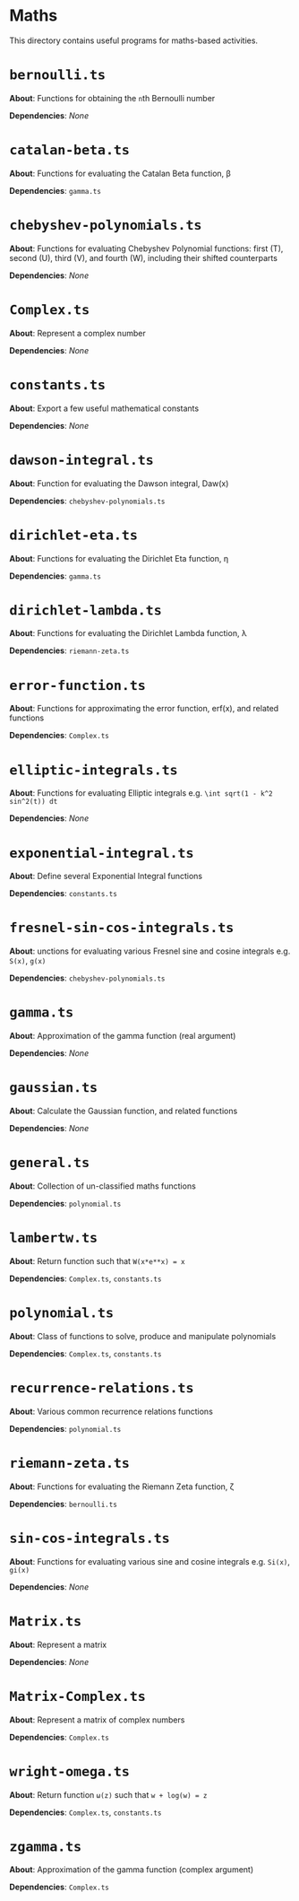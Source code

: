 # Maths

This directory contains useful programs for maths-based activities.

# `bernoulli.ts`
**About**: Functions for obtaining the `n`th Bernoulli number

**Dependencies**: *None*

# `catalan-beta.ts`
**About**: Functions for evaluating the Catalan Beta function, β

**Dependencies**: `gamma.ts`

# `chebyshev-polynomials.ts`
**About**: Functions for evaluating Chebyshev Polynomial functions: first (T), second (U), third (V), and fourth (W), including their shifted counterparts

**Dependencies**: *None*

# `Complex.ts`
**About**: Represent a complex number

**Dependencies**: *None*

# `constants.ts`
**About**: Export a few useful mathematical constants

**Dependencies**: *None*

# `dawson-integral.ts`
**About**: Function for evaluating the Dawson integral, Daw(x)

**Dependencies**: `chebyshev-polynomials.ts`

# `dirichlet-eta.ts`
**About**: Functions for evaluating the Dirichlet Eta function, η

**Dependencies**: `gamma.ts`

# `dirichlet-lambda.ts`
**About**: Functions for evaluating the Dirichlet Lambda function, λ

**Dependencies**: `riemann-zeta.ts`


# `error-function.ts`
**About**: Functions for approximating the error function, erf(x), and related functions

**Dependencies**: `Complex.ts`

# `elliptic-integrals.ts`
**About**: Functions for evaluating Elliptic integrals e.g. `\int sqrt(1 - k^2 sin^2(t)) dt`

**Dependencies**: *None*

# `exponential-integral.ts`
**About**: Define several Exponential Integral functions

**Dependencies**: `constants.ts`

# `fresnel-sin-cos-integrals.ts`
**About**: unctions for evaluating various Fresnel sine and cosine integrals e.g. `S(x)`, `g(x)`

**Dependencies**: `chebyshev-polynomials.ts`

# `gamma.ts`
**About**: Approximation of the gamma function (real argument)

**Dependencies**: *None*

# `gaussian.ts`
**About**: Calculate the Gaussian function, and related functions

**Dependencies**: *None*

# `general.ts`
**About**: Collection of un-classified maths functions

**Dependencies**: `polynomial.ts`

# `lambertw.ts`
**About**: Return function such that `W(x*e**x) = x`

**Dependencies**: `Complex.ts`, `constants.ts`

# `polynomial.ts`
**About**: Class of functions to solve, produce and manipulate polynomials

**Dependencies**: `Complex.ts`, `constants.ts`

# `recurrence-relations.ts`
**About**: Various common recurrence relations functions

**Dependencies**: `polynomial.ts`

# `riemann-zeta.ts`
**About**: Functions for evaluating the Riemann Zeta function, ζ

**Dependencies**: `bernoulli.ts`

# `sin-cos-integrals.ts`
**About**: Functions for evaluating various sine and cosine integrals e.g. `Si(x)`, `gi(x)`

**Dependencies**: *None*

# `Matrix.ts`
**About**: Represent a matrix

**Dependencies**: *None*

# `Matrix-Complex.ts`
**About**: Represent a matrix of complex numbers

**Dependencies**: `Complex.ts`

# `wright-omega.ts`
**About**: Return function `ω(z)` such that `w + log(w) = z`

**Dependencies**: `Complex.ts`, `constants.ts`

# `zgamma.ts`
**About**: Approximation of the gamma function (complex argument)

**Dependencies**: `Complex.ts`